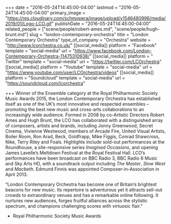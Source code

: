 +++
date = "2016-05-24T14:45:00-04:00"
lastmod = "2016-05-24T14:45:00-04:00"
primary_image = "https://res.cloudinary.com/schmopera/image/upload/v1546480996/media/2019/01/Logo-LCO.gif"
publishDate = "2016-05-24T14:45:00-04:00"
related_people = ["scene/people/robert-ames.md", "scene/people/hugh-brunt.md"]
slug = "london-contemporary-orchestra"
title = "London Contemporary Orchestra"
type_of_company = "Orchestra"
website = "http://www.lcorchestra.co.uk/"
[[social_media]]
platform = "Facebook"
template = "social-media"
url = "https://www.facebook.com/London-Contemporary-Orchestra-11475310938/"
[[social_media]]
platform = " Twitter"
template = "social-media"
url = "https://twitter.com/LCOrchestra"
[[social_media]]
platform = "Youtube"
template = "social-media"
url = "https://www.youtube.com/user/LCOrchestra/videos"
[[social_media]]
platform = "Soundcloud"
template = "social-media"
url = "https://soundcloud.com/lcorchestra"

+++
Winner of the Ensemble category at the Royal Philharmonic Society Music Awards 2015, the London Contemporary Orchestra has established itself as one of the UK’s most innovative and respected ensembles – promoting the best new music and cross-arts collaborations to an increasingly wide audience. Formed in 2008 by co-Artistic Directors Robert Ames and Hugh Brunt, the LCO has collaborated with a distinguished array of composers, artists and brands, including Jonny Greenwood, Secret Cinema, Vivienne Westwood, members of Arcade Fire, United Visual Artists, Boiler Room, Ron Arad, Beck, Goldfrapp, Mike Figgis, Conrad Shawcross, Nike, Terry Riley and Foals. Highlights include sold-out performances at the Roundhouse, a site-responsive series *Imagined Occasions*, and opening James Lavelle’s Meltdown Festival at the Royal Festival Hall. LCO’s performances have been broadcast on BBC Radio 3, BBC Radio 6 Music and Sky Arts HD, with a soundtrack output including *The Master*, *Slow West* and *Macbeth*. Edmund Finnis was appointed Composer-in-Association in April 2013.

“London Contemporary Orchestra has become one of Britain’s brightest beacons for new music. Its repertoire is adventurous yet it attracts sell-out crowds to extraordinary venues and has a remarkable online following. It nurtures new audiences, forges fruitful alliances across the stylistic spectrum, and champions challenging scores with virtuosic flair.”

- Royal Philharmonic Society Music Awards